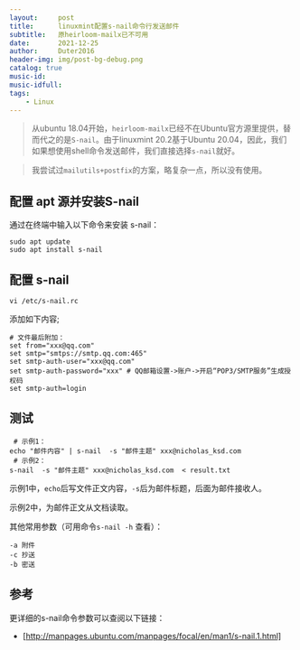 ```yaml
---
layout:     post
title:      linuxmint配置s-nail命令行发送邮件
subtitle:   原heirloom-mailx已不可用
date:       2021-12-25
author:     Duter2016
header-img: img/post-bg-debug.png
catalog: true
music-id: 
music-idfull: 
tags:
    - Linux
---
```


> 从ubuntu 18.04开始，`heirloom-mailx`已经不在Ubuntu官方源里提供，替而代之的是`S-nail`。由于linuxmint 20.2基于Ubuntu 20.04，因此，我们如果想使用shell命令发送邮件，我们直接选择`s-nail`就好。

> 我尝试过`mailutils+postfix`的方案，略复杂一点，所以没有使用。

## 配置 apt 源并安装S-nail


通过在终端中输入以下命令来安装 s-nail：
```
sudo apt update
sudo apt install s-nail
```

## 配置 s-nail

```
vi /etc/s-nail.rc
```

添加如下内容;

```
# 文件最后附加：
set from="xxx@qq.com"
set smtp="smtps://smtp.qq.com:465"
set smtp-auth-user="xxx@qq.com"
set smtp-auth-password="xxx" # QQ邮箱设置->账户->开启“POP3/SMTP服务”生成授权码
set smtp-auth=login
```

## 测试

```
 # 示例1：
echo "邮件内容" | s-nail  -s "邮件主题" xxx@nicholas_ksd.com
 # 示例2：
s-nail  -s "邮件主题" xxx@nicholas_ksd.com  < result.txt
```

示例1中，`echo`后写文件正文内容，`-s`后为邮件标题，后面为邮件接收人。

示例2中，为邮件正文从文档读取。

其他常用参数（可用命令`s-nail -h` 查看）：
```
-a 附件
-c 抄送
-b 密送
```

## 参考

更详细的s-nail命令参数可以查阅以下链接：

* [http://manpages.ubuntu.com/manpages/focal/en/man1/s-nail.1.html]
